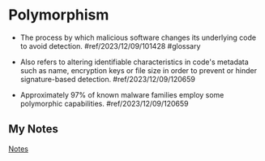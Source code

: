 # Polymorphism
- The process by which malicious software changes its underlying code to avoid detection. #ref/2023/12/09/101428 #glossary

- Also refers to altering identifiable characteristics in code's metadata such as name, encryption keys or file size in order to prevent or hinder signature-based detection. #ref/2023/12/09/120659 
- Approximately 97% of known malware families employ some polymorphic capabilities. #ref/2023/12/09/120659
## My Notes
[Notes](mynotes/polymorphism-notes.md)
